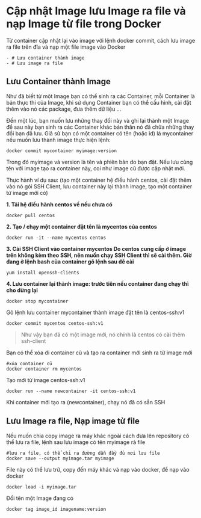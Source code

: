 # Cập nhật Image lưu Image ra file và nạp Image từ file trong Docker
Từ container cập nhật lại vào image với lệnh docker commit, cách lưu image ra file trên đĩa và nạp một file image vào Docker
```
- # Lưu container thành image
- # Lưu image ra file
```

## Lưu Container thành Image

Như đã biết từ một Image bạn có thể sinh ra các Container, mỗi Container là bản thực thi của Image, khi sử dụng Container bạn có thể cấu hình, cài đặt thêm vào nó các package, đưa thêm dữ liệu ...

Đến một lúc, bạn muốn lưu những thay đổi này và ghi lại thành một Image để sau này bạn sinh ra các Container khác bản thân nó đã chữa những thay đổi bạn đã lưu. Giả sử bạn có một container có tên (hoặc id) là mycontainer nếu muốn lưu thành image thực hiện lệnh:

```
docker commit mycontainer myimage:version
```

Trong đó myimage và version là tên và phiên bản do bạn đặt. Nếu lưu cùng tên với image tạo ra container này, coi như image cũ được cập nhật mới.


Thực hành ví dụ sau: (tạo một container hệ điều hành centos, cài đặt thêm vào nó gói SSH Client, lưu container này lại thành image, tạo một container từ image mới có)

**1. Tải hệ điều hành centos về nếu chưa có**
```
docker pull centos
```

**2. Tạo / chạy một container đặt tên là mycentos của centos**
```
docker run -it --name mycentos centos
```

**3. Cài SSH Client vào container mycentos Do centos cung cấp ở image trên không kèm theo SSH, nên muốn chạy SSH Client thì sẽ cài thêm. Giờ đang ở lệnh bash của container gõ lệnh sau để cài**
```
yum install openssh-clients
```

**4. Lưu container lại thành image: trước tiên nếu container đang chạy thì cho dừng lại**
```
docker stop mycontainer
```

Gõ lệnh lưu container mycontainer thành image đặt tên là centos-ssh:v1
```
docker commit mycentos centos-ssh:v1
```

> Như vậy bạn đã có một image mới, nó chính là centos có cài thêm ssh-client

Bạn có thể xóa đi container cũ và tạo ra container mới sinh ra từ image mới
```
#xóa container cũ
docker container rm mycentos
```

Tạo mới từ image centos-ssh:v1
```
docker run --name newcontainer -it centos-ssh:v1
```
Khi container mới tạo ra (newcontainer), chạy nó đã có sẵn SSH


## Lưu Image ra file, Nạp image từ file

Nếu muốn chia copy image ra máy khác ngoài cách đưa lên repository có thể lưu ra file, lệnh sau lưu image có tên myimage rà file
```
#lưu ra file, có thể chỉ ra đường dẫn đầy đủ nơi lưu file
docker save --output myimage.tar myimage
```

File này có thể lưu trữ, copy đến máy khác và nạp vào docker, để nạp vào docker
```
docker load -i myimage.tar
```

Đổi tên một Image đang có
```
docker tag image_id imagename:version
```
